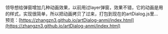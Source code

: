 领导想给弹窗增加几种动画效果，以前用过layer弹窗，效果不错，它的动画是用的样式，实现很简单，所以把动画拷贝了过来，打包到现在的artDialog.js里...  
预览：[https://zhangzn3.github.io/artDialog-anmi/index.html](https://zhangzn3.github.io/artDialog-anmi/index.html)